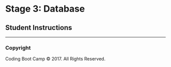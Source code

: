 # Stage 3: Database

## Student Instructions

- - -

### Copyright

Coding Boot Camp © 2017. All Rights Reserved.
